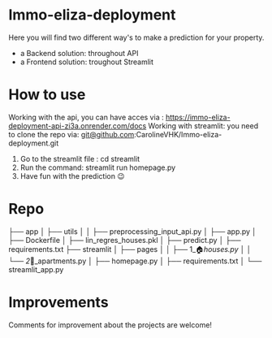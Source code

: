 # Immo-eliza-deployment
Here you will find two different way's to make a prediction for your property.

- a Backend solution: throughout API
- a Frontend solution: troughout Streamlit


# How to use
Working with the api, you can have acces via : https://immo-eliza-deployment-api-zi3a.onrender.com/docs
Working with streamlit: you need to clone the repo via: git@github.com:CarolineVHK/Immo-eliza-deployment.git
  1. Go to the streamlit file : cd streamlit
  2. Run the command: streamlit run homepage.py
  3. Have fun with the prediction 😉 


# Repo 

├── app
│   ├── utils
│   │   ├── preprocessing_input_api.py
│   ├── app.py
│   ├── Dockerfile
│   ├── lin_regres_houses.pkl
│   ├── predict.py
│   ├── requirements.txt
├── streamlit
│   ├── pages
│   │   ├── 1_🏠_houses.py
│   │   └── 2_🏢_apartments.py
│   ├── homepage.py
│   ├── requirements.txt
│   └── streamlit_app.py


# Improvements

Comments for improvement about the projects are welcome! 
